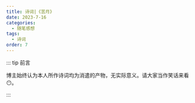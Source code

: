 ```yaml
---
title: 诗词|《苦月》
date: 2023-7-16
categories: 
  - 随笔感想
tags: 
  - 诗词
order: 7
---
```


::: tip 前言

 博主始终认为本人所作诗词均为消遣的产物，无实际意义。请大家当作笑话来看😶。

:::

<poem t="《苦月》" :p="['遥望星汉枕桂堂，不见北辰扶月芒','瑶觞畅笑觉杯苦，思怀故人在他乡']"/> 

